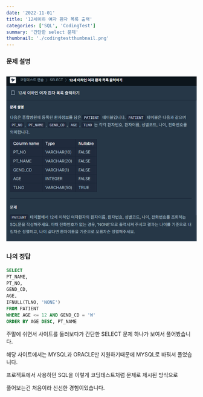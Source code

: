 ```yaml
---
date: '2022-11-01'
title: '12세이하 여자 환자 목록 출력'
categories: ['SQL', 'CodingTest']
summary: '간단한 select 문제'
thumbnail: './codingtestthumbnail.png'
---
```


### 문제 설명

## ![file:///C:/Reactblog/LEEBLOG/static/programmers/sql.PNG](../static/programmers/sql.PNG)

### 나의 정답

```sql
SELECT
PT_NAME,
PT_NO,
GEND_CD,
AGE,
IFNULL(TLNO, 'NONE')
FROM PATIENT
WHERE AGE <= 12 AND GEND_CD = 'W'
ORDER BY AGE DESC, PT_NAME
```

주말에 쉬면서 사이트를 둘러보다가 간단한 SELECT 문제 하나가 보여서 풀어봤습니다.

해당 사이트에서는 MYSQL과 ORACLE만 지원하기때문에 MYSQL로 바꿔서 풀었습니다.

프로젝트에서 사용하던 SQL을 이렇게 코딩테스트처럼 문제로 제시된 방식으로

풀어보는건 처음이라 신선한 경험이었습니다.
